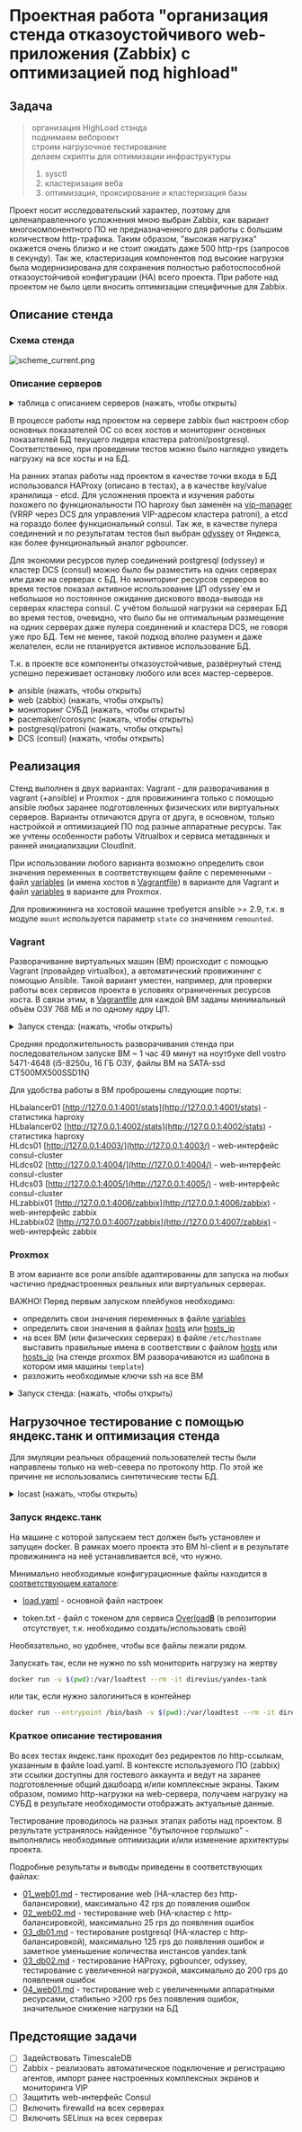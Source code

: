 # Проектная работа "организация стенда отказоустойчивого web-приложения (Zabbix) с оптимизацией под highload"

## Задача

> организация HighLoad стэнда\
> поднимаем вебпроект\
> строим нагрузочное тестирование\
> делаем скрипты для оптимизации инфраструктуры
> 1) sysctl
> 2) кластеризация веба
> 3) оптимизация, проксирование и кластеризация базы

Проект носит исследовательский характер, поэтому для целенаправленного усложнения мною выбран Zabbix, как вариант многокомпонентного ПО не предназначенного для работы с большим количеством http-трафика. Таким образом, "высокая нагрузка" окажется очень близко и не стоит ожидать даже 500 http-rps (запросов в секунду). Так же, кластеризация компонентов под высокие нагрузки была модернизирована для сохранения полностью работоспособной отказоустойчивой конфигурации (HA) всего проекта. При работе над проектом не было цели вносить оптимизации специфичные для Zabbix.

## Описание стенда

### Схема стенда

![scheme_current.png](scheme/scheme_current.png?sanitize=true)

### Описание серверов

<details><summary>таблица с описанием серверов (нажать, чтобы открыть)</summary><p>

| hostname                     | ip-адрес                                                 | функциональная роль                                          | ключевое используемое ПО                                     | комментарий                                                  |
| ---------------------------- | -------------------------------------------------------- | ------------------------------------------------------------ | ------------------------------------------------------------ | ------------------------------------------------------------ |
| hl-client                    | 10.51.21.70                                              | точка входа web-клиентов, источник http-трафика для нагрузочного тестирования | docker, yandex.tank                                          | для использования сервиса [Overload𝛃](https://overload.yandex.net/) требуется создать свой файл с токеном |
| hl-balancer01                | 10.51.21.51, 10.51.21.50 (VIP)                           | балансировщик http-трафика, master keepalived                | haproxy, keepalived                                          |                                                              |
| hl-balancer02                | 10.51.21.52, 10.51.21.50 (VIP)                           | балансировщик http-трафика, backup keepalived                | haproxy, keepalived                                          |                                                              |
| hl-zabbix01                  | 10.51.21.57, 10.51.21.56 (VIP)                           | активный web-сервер фронтенда zabbix, бэкенд (zabbix-server) с VIP-адресом, мониторинг параметров БД текущего лидера в кластере postresql | nginx, php-fpm, zabbix-server-pgsql, zabbix-web-pgsql, mamonsu, pacemaker |                                                              |
| hl-zabbix02                  | 10.51.21.58, 10.51.21.56 (VIP)                           | активный web-сервер фронтенда zabbix, бэкенд (zabbix-server) с VIP-адресом, мониторинг параметров БД текущего лидера в кластере postresql, репозиторий mamonsu | nginx, php-fpm, zabbix-server-pgsql, zabbix-web-pgsql, mamonsu, pacemaker |                                                              |
| hl-pg-conpool01              | 10.51.21.54, 10.51.21.53 (VIP)                           | пулер соединений для postgresql, репозиторий odyssey и vip-manager, master keepalived | odyssey, keepailved, nginx                                   |                                                              |
| hl-pg-conpool02              | 10.51.21.55, 10.51.21.53 (VIP)                           | пулер соединений для postgresql, backup keepalived           | odyssey, keepailved                                          |                                                              |
| hl-pg01, hl-pg02, hl-pg03    | 10.51.21.65, 10.51.21.66, 10.51.21.67, 10.51.21.68 (VIP) | реплика кластера patroni/postgresql, инстанс vip-manager     | patroni, postgresql, vip-manager, consul-agent (client)      |                                                              |
| hl-dcs01, hl-dcs02, hl-dcs03 | 10.51.21.61, 10.51.21.62, 10.51.21.63                    | DCS, key/value storage, service discovery, нода кластера consul | consul-agent (server)                                        | service dicovery настроен, но в проекте не задействован      |
</p></details>

В процессе работы над проектом на сервере zabbix был настроен сбор основных показателей ОС со всех хостов и мониторинг основных показателей БД текущего лидера кластера patroni/postgresql. Соответственно, при проведении тестов можно было наглядно увидеть нагрузку на все хосты и на БД.

На ранних этапах работы над проектом в качестве точки входа в БД использовался HAProxy (описано в тестах), а в качестве key/value хранилища - etcd. Для усложнения проекта и изучения работы похожего по функциональности ПО haproxy был заменён на [vip-manager](https://github.com/cybertec-postgresql/vip-manager) (VRRP через DCS для управления VIP-адресом кластера patroni), а etcd на гораздо более функциональный consul. Так же, в качестве пулера соединений и по результатам тестов был выбран [odyssey](https://github.com/yandex/odyssey) от Яндекса, как более функциональный аналог pgbouncer.

Для экономии ресурсов пулер соединений postgresql (odyssey) и кластер DCS (consul) можно было бы разместить на одних серверах или даже на серверах с БД. Но мониторинг ресурсов серверов во время тестов показал активное использование ЦП odyssey`ем и небольшое но постоянное ожидание дискового ввода-вывода на серверах кластера consul. С учётом большой нагрузки на серверах БД во время тестов, очевидно, что было бы не оптимальным размещение на одних серверах даже пулера соединений и кластера DCS, не говоря уже про БД. Тем не менее, такой подход вполне разумен и даже желателен, если не планируется активное использование БД.

Т.к. в проекте все компоненты отказоустойчивые, развёрнутый стенд успешно переживает остановку любого или всех мастер-серверов.

<details><summary>ansible (нажать, чтобы открыть)</summary><p>

---
Для провижининга на хостовой машине требуется ansible >= 2.9, т.к. в модуле <code>mount</code> используется параметр <code>state</code>  со значением <code>remounted</code> .

Роли для провижининга на стенд Vagrant расположены в каталоге [provisioning](provisioning/).

Роли для провижининга на стенд Proxmox расположены в каталоге [provisioning_proxmox](provisioning_proxmox/).

В плейбуках ansible используются переменные, которые описаны в файле [variables](provisioning/variables) для Vagrant и в файле [variables](provisioning_proxmox/variables) если используется вариант для Proxmox. Если нужно изменить имя сервера, то кроме файла variables необходимо проверить файл [hosts](provisioning_proxmox/hosts), [hosts_ip](provisioning_proxmox/hosts_ip) или [hosts_vagrant](provisioning/hosts_vagrant) если используется vagrant.

При выполнении роли [08_zabbix/04_zabbix_createDB](provisioning/roles/08_zabbix/04_zabbix_createDB/tasks/main.yml) (пример для Vagrant) происходит удаление и повторное создание БД и пользователя zabbix в postgresql, если эти объекты ранее существовали. Если этот функционал не нужен, то можно это закомментировать.

---
</p></details>

<details><summary>web (zabbix) (нажать, чтобы открыть)</summary><p>

---
Для реализации распределения и балансировки http-трафика web-части сервера zabbix расположены на разных ВМ но настроены на работу с одним zabbix-server. При этом, отказоустойчивость web реализована избыточностью ВМ, а отказоустойчивость zabbix-server и mamonsu с помощью pacemaker/corosync.

Web-интерфейс zabbix работает на каждой ноде zabbix по адресу http://имя_или_адрес_любой_ноды:8080/zabbix. Так же, web-интерфейс доступен, в т. ч. и для нагрузочных тестов на VIP-адресе http-балансировщиков <a href="http://hl-balancer-vip.otus/zabbix">http://hl-balancer-vip.otus/zabbix</a>
Дефолтные логин-пароль для доступа к web-интерфейсу zabbix <code>Admin - zabbix</code>.

Или же сразу можно входить гостем, что и использовалось в нагрузочных тестах
<a href="http://hl-balancer-vip.otus/zabbix/index.php?enter=guest">http://hl-balancer-vip.otus/zabbix/index.php?enter=guest</a>

Для автоматической регистрации агентов в web-интерфейсе zabbix достаточно создать соответствующие правила на основе HostMetadata: для zabbix-серверов <code>HostMetadata=hlotusserver</code>, для всех остальных ВМ (они являются клиентами по отношению к zabbix-серверам) <code>HostMetadata=hlotusclient</code>.

---
</p></details>

<details><summary>мониторинг СУБД (нажать, чтобы открыть)</summary><p>

---
Мониторинг параметров СУБД PostgreSql реализован с помощью утилиты <a href="https://postgrespro.ru/products/extensions/mamonsu">mamonsu</a> от компании PotgresPro.
В моём стенде это ПО устанавливается на обе ноды сервера zabbix и настраивается на мониторинг текущего мастер-сервера БД, в т.ч. импортируется соответствующий шаблон zabbix. Конечно, в каждый момент времени работает только один экземпляр mamonsu. Это достигнуто в результате кластеризации с помощью pacemaker/corosync и введения ограничений на расположение и связанность ресурсов.

---
</p></details>

<details><summary>pacemaker/corosync (нажать, чтобы открыть)</summary><p>

---
Web-интерфейс кластера <a href="https://hl-zabbix-vip.otus:2224">https://hl-zabbix-vip.otus:2224</a> или <a href="https://10.51.21.56:2224">https://10.51.21.56:2224</a> (или https://имя_или_адрес_любой_ноды:2224)

Кластер работает в режиме active/passive. Zabbix-агенты обращаются к ресурсу cluster_vip и на него же настроены фронтенды на обоих нодах. Таким образом, и агенты zabbix и web-части zabbix работают только с одним активным процессом zabbix-server и все обращения к БД полностью корректны.

Ресурсы кластера:

- cluster_vip - общий виртуальный ip-адрес, мониторится каждые 4 секунды
- zabbix-server - systemd-ресурс на основе zabbix_server.service, мониторится каждые 10 секунд
- mamonsu - systemd-ресурс на основе созданного нативного файла systemd-сервиса mamonsu2.service, мониторится каждые 10 секунды

Все ресурсы кластера запускаются на одной ноде.
Кластер успешно переживает жёсткое отключение одной из нод.
При убийстве любого из контролируемых сервисов (ресурсов), этот ресурс успешно поднимается на той же самой ноде в течении интервала времени, указанного при создании ресурса.

---
</p></details>

<details><summary>postgresql/patroni (нажать, чтобы открыть)</summary><p>

---
Кластер postgresql/patroni отказоустойчивый, реплики работают в асинхронном режиме. Подключение к БД postgresql ограничено в pg_hba.conf (patroni) только сетью 10.51.21.0/24.

К сожалению, со стороны приложения (Zabbix) нет возможности каким-либо образом настроить отправку read-only запросов на другую реплику или БД.
[https://support.zabbix.com/browse/ZBXNEXT-1603](https://support.zabbix.com/browse/ZBXNEXT-1603)

Для разделения RW- и RO-запросов на разные ноды кластера мною было изучено и протестировано следующее ПО:

[Pgpool-II](https://www.pgpool.net/mediawiki/index.php/Main_Page) - Кроме прочего, позволяет балансировать RW- и RO-запросы на разные ноды и задействовать кеш запросов в ОЗУ. Но всё это работает только в том случае, если управление кластером БД настроено с помощью самого pgpool-II. При попытках настроить балансировку и/или кеш без управления кластером все форки pgpool-II начинают стабильно падать с ошибками сегментации.

[SQL Rrelay](http://sqlrelay.sourceforge.net/index.html) - Полноценный sql-прокси с анализом и модификацией sql-запросов. Если клиентское ПО умеет работать с postgresql, то требуется подключение собственной встраиваемой библиотеки через LD_PRELOAD. В итоге, psql отлично работает с этой библиотекой, а php-fpm и zabbix-server не могут с ней работать.

---
</p></details>

<details><summary>DCS (consul) (нажать, чтобы открыть)</summary><p>

---
На каждом сервере с репликой БД в режиме клиента работает локальный агент consul. Именно к этому агенту обращаются patroni и vip-manager за данными из key/value-хранилища. Помимо связи с кластером consul этот агент так же обеспечивает добавление сервиса postgresl в service discovery.

Схема взаимодействия patroni и vip-manager с consul

![scheme/consul.png](scheme/consul.png)

---
</p></details>

## Реализация

Стенд выполнен в двух вариантах: Vagrant - для разворачивания в vagrant (+ansible) и Proxmox - для провижининга только с помощью ansible любых заранее подготовленных физических или виртуальных серверов. Варианты отличаются друга от друга, в основном, только настройкой и оптимизацией ПО под разные аппаратные ресурсы. Так же учтены особенности работы Vitrualbox и сервиса метаданных и ранней инициализации CloudInit.

При использовании любого варианта возможно определить свои значения переменных в соответствующем файле с переменными - файл [variables](provisioning/variables) (и имена хостов в [Vagrantfile](Vagrantfile)) в варианте для Vagrant и файл [variables](provisioning_proxmox/variables) в варианте для Proxmox.

Для провижининга на хостовой машине требуется ansible >= 2.9, т.к. в модуле ```mount``` используется параметр ```state``` со значением ```remounted```.

### Vagrant

Разворачивание виртуальных машин (ВМ) происходит с помощью Vagrant (провайдер virtualbox), а автоматический провижининг с помощью Ansible. Такой вариант уместен, например, для проверки работы всех сервисов проекта в условиях ограниченных ресурсов хоста. В связи этим, в [Vagrantfile](Vagrantfile) для каждой ВМ заданы минимальный объём ОЗУ 768 МБ и по одному ядру ЦП.

<details><summary>Запуск стенда: (нажать, чтобы открыть)</summary><p>

---
Клонируем репозиторий:

```bash
git clone https://github.com/timlok/otus-highload.git
```

Переходим в каталог с проектом:

```bash
cd otus-highload
```

Запускаем создание ВМ и их провижининг:

```bash
vagrant up
```

---
</p></details>

Средняя продолжительность разворачивания стенда при последовательном запуске ВМ ~ 1 час 49 минут на ноутбуке dell vostro 5471-4648 (i5-8250u, 16 ГБ ОЗУ, файлы ВМ на SATA-ssd CT500MX500SSD1N)

Для удобства работы в ВМ проброшены следующие порты:

HLbalancer01 [http://127.0.0.1:4001/stats](http://127.0.0.1:4001/stats) - статистика haproxy\
HLbalancer02 [http://127.0.0.1:4002/stats](http://127.0.0.1:4002/stats) - статистика haproxy\
HLdcs01 [http://127.0.0.1:4003/](http://127.0.0.1:4003/) - web-интерфейс consul-cluster\
HLdcs02 [http://127.0.0.1:4004/](http://127.0.0.1:4004/) - web-интерфейс consul-cluster\
HLdcs03 [http://127.0.0.1:4005/](http://127.0.0.1:4005/) - web-интерфейс consul-cluster\
HLzabbix01 [http://127.0.0.1:4006/zabbix](http://127.0.0.1:4006/zabbix) - web-интерфейс zabbix\
HLzabbix02 [http://127.0.0.1:4007/zabbix](http://127.0.0.1:4007/zabbix) - web-интерфейс zabbix

### Proxmox

В этом варианте все роли ansible адаптированны для запуска на любых частично преднастроенных реальных или виртуальных серверах.

ВАЖНО! Перед первым запуском плейбуков необходимо:

- определить свои значения переменных в файле [variables](provisioning_proxmox/variables)
- определить свои значения в файлах [hosts](provisioning_proxmox/hosts) или [hosts_ip](provisioning_proxmox/hosts_ip)
- на всех ВМ (или физических серверах) в файле ```/etc/hostname``` выставить правильные имена в соответствии с файлом [hosts](provisioning_proxmox/hosts) или [hosts_ip](provisioning_proxmox/hosts_ip) (на стенде proxmox ВМ разворачиваются из шаблона в котором имя машины ```template```)
- разложить необходимые ключи ssh на все ВМ

<details><summary>Запуск стенда: (нажать, чтобы открыть)</summary><p>

---
Клонируем репозиторий:

```bash
git clone https://github.com/timlok/otus-highload.git
```

Переходим в каталог с ролями:

```bash
cd otus-highload/provisioning_proxmox/
```

Получаем список тасок (необязательно):

```bash
ansible-playbook -v --ssh-extra-args='-o StrictHostKeyChecking=no -o UserKnownHostsFile=/dev/null' 00_all.yml --extra-vars @variables --list-tasks
```

Запускаем, например, так:

```bash
ansible-playbook -v --ssh-extra-args='-o StrictHostKeyChecking=no -o UserKnownHostsFile=/dev/null' 00_all.yml --extra-vars @variables
```

---
</p></details>

## Нагрузочное тестирование с помощью яндекс.танк и оптимизация стенда

Для эмуляции реальных обращений пользователей тесты были направлены только на web-севера по протоколу http. По этой же причине не использовались синтетические тесты БД.

<details><summary>locast (нажать, чтобы открыть)</summary><p>

---
Тестирование выполнялось в начале работы над проектом и перед тестом никаких оптимизаций ещё не было сделано. Так же, тест носил пробный характер и не принимался во внимание. Тем не менее, файлы конфигурации находятся [здесь](tests/locust/), а результаты проведения теста приведены [здесь.](tests/locust/results)

Установка locustio

```bash
pip3 install locustio
```

Если ссылка для теста такая

[http://10.51.21.56:8080/zabbix/index.php?enter=guest](http://10.51.21.56:8080/zabbix/index.php?enter=guest)

то запускать нужно так

```bash
locust -f locust_zabbix.py --host=http://10.51.21.56:8080
```

После этого для запуска тестирования через web-интерфейс открываем [http://localhost:8089](http://localhost:8089), выставляем желаемые параметры и запускаем тест.

---
</p></details>

### Запуск яндекс.танк

На машине с которой запускаем тест должен быть установлен и запущен docker. В рамках моего проекта это ВМ hl-client и в результате провижининга на неё устанавливается всё, что нужно.

Минимально необходимые конфигурационные файлы находится в [соответствующем каталоге](tests/tank/yandextank/):

- [load.yaml](tests/tank/yandextank/load.yaml) - основной файл настроек

- token.txt - файл с токеном для сервиса [Overload𝛃](https://overload.yandex.net/) (в репозитории отсутствует, т.к. необходимо создать/использовать свой)

Необязательно, но удобнее, чтобы все файлы лежали рядом.

Запускать так, если не нужно по ssh мониторить нагрузку на жертву

```bash
docker run -v $(pwd):/var/loadtest --rm -it direvius/yandex-tank
```

или так, если нужно залогиниться в контейнер

```bash
docker run --entrypoint /bin/bash -v $(pwd):/var/loadtest --rm -it direvius/yandex-tank
```

### Краткое описание тестирования

Во всех тестах яндекс.танк проходит без редиректов по http-ссылкам, указанным в файле load.yaml. В контексте используемого ПО (zabbix) эти ссылки доступны для гостевого аккаунта и ведут на заранее подготовленные общий дашбоард и/или комплексные экраны. Таким образом, помимо http-нагрузки на web-сервера, получаем нагрузку на СУБД в результате необходимости отображать актуальные данные.

Тестирование проводилось на разных этапах работы над проектом. В результате устранялось найденное  "бутылочное горлышко" - выполнялись необходимые оптимизации и/или изменение архитектуры проекта.

Подробные результаты и выводы приведены в соответствующих файлах:

- [01_web01.md](tests/tank/01_web01.md) - тестирование web (HA-кластер без http-балансировки), максимально 42 rps до появления ошибок
- [02_web02.md](tests/tank/02_web02.md) - тестирование web (HA-кластер с http-балансировкой), максимально 25 rps до появления ошибок
- [03_db01.md](tests/tank/03_db01.md) - тестирование postgresql (HA-кластер с http-балансировкой), максимально 125 rps до появления ошибок и заметное уменьшение количества инстансов yandex.tank
- [03_db02.md](tests/tank/03_db02.md) - тестирование HAProxy, pgbouncer, odyssey, тестирование с увеличенной нагрузкой, максимально до 200 rps до появления ошибок
- [04_web01.md](tests/tank/04_web01.md) - тестирование web с увеличенными аппаратными ресурсами, стабильно >200 rps без появления ошибок, значительное снижение нагрузки на БД

## Предстоящие задачи

- [ ]  Задействовать TimescaleDB
- [ ]  Zabbix - реализовать автоматическое подключение и регистрацию агентов, импорт ранее настроенных комплексных экранов и мониторинга VIP
- [ ]  Защитить web-интерфейс Consul
- [ ]  Включить firewalld на всех серверах
- [ ]  Включить SELinux на всех серверах
